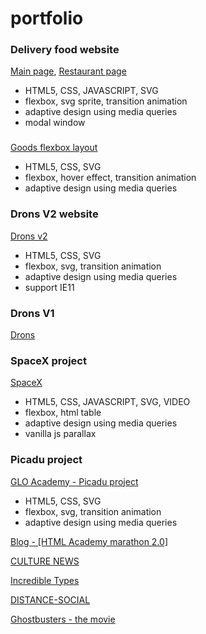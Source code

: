 # portfolio

### Delivery food website
[Main page](https://zion86.github.io/GLO-ACADEMY-workshops/delivery-food/index.html), 
[Restaurant page](https://zion86.github.io/GLO-ACADEMY-workshops/delivery-food/restaurant.html)
- HTML5, CSS, JAVASCRIPT, SVG
- flexbox, svg sprite, transition animation
- adaptive design using media queries
- modal window

### 
[Goods flexbox layout](https://zion86.github.io/HTML-CSS-page-layout/adaptive-cards-layout/index.html)
- HTML5, CSS, SVG
- flexbox, hover effect, transition animation
- adaptive design using media queries

### Drons V2 website
[Drons v2](https://zion86.github.io/portfolio/drons-v2/index.html)
- HTML5, CSS, SVG
- flexbox, svg, transition animation
- adaptive design using media queries
- support IE11

### Drons V1
[Drons](https://zion86.github.io/portfolio/drons/index.html)

### SpaceX project
[SpaceX](https://zion86.github.io/portfolio/Spacex/index.html)
- HTML5, CSS, JAVASCRIPT, SVG, VIDEO
- flexbox, html table
- adaptive design using media queries
- vanilla js parallax

### Picadu project
[GLO Academy - Picadu project](https://zion86.github.io/GLO-ACADEMY-workshops/picadu/index.html)
- HTML5, CSS, SVG
- flexbox, svg, transition animation
- adaptive design using media queries

[Blog - [HTML Academy marathon 2.0]](https://zion86.github.io/portfolio/Blog/index.html)

[CULTURE NEWS](https://zion86.github.io/portfolio/Culture-news/dist/index.html)

[Incredible Types](https://zion86.github.io/Social-Hackers-Academy-Coding-School/Module-1-HTML-CSS/week_3_my_remake/index.html#)

[DISTANCE-SOCIAL](https://zion86.github.io/portfolio/Distance-social/index.html)

[Ghostbusters - the movie](https://zion86.github.io/portfolio/Ghoustbusters%20-%20The%20Movie/index.html)
